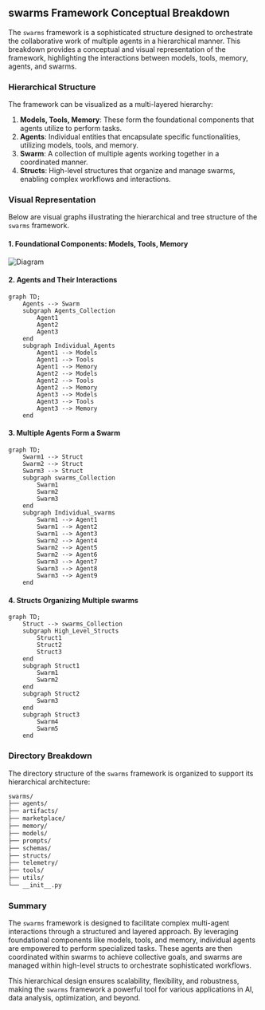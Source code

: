 ## swarms Framework Conceptual Breakdown

The `swarms` framework is a sophisticated structure designed to orchestrate the collaborative work of multiple agents in a hierarchical manner. This breakdown provides a conceptual and visual representation of the framework, highlighting the interactions between models, tools, memory, agents, and swarms.

### Hierarchical Structure

The framework can be visualized as a multi-layered hierarchy:

1. **Models, Tools, Memory**: These form the foundational components that agents utilize to perform tasks.
2. **Agents**: Individual entities that encapsulate specific functionalities, utilizing models, tools, and memory.
3. **Swarm**: A collection of multiple agents working together in a coordinated manner.
4. **Structs**: High-level structures that organize and manage swarms, enabling complex workflows and interactions.

### Visual Representation

Below are visual graphs illustrating the hierarchical and tree structure of the `swarms` framework.

#### 1. Foundational Components: Models, Tools, Memory

![Diagram](assets/img/agent_def.png)

#### 2. Agents and Their Interactions

```mermaid
graph TD;
    Agents --> Swarm
    subgraph Agents_Collection
        Agent1
        Agent2
        Agent3
    end
    subgraph Individual_Agents
        Agent1 --> Models
        Agent1 --> Tools
        Agent1 --> Memory
        Agent2 --> Models
        Agent2 --> Tools
        Agent2 --> Memory
        Agent3 --> Models
        Agent3 --> Tools
        Agent3 --> Memory
    end
```

#### 3. Multiple Agents Form a Swarm

```mermaid
graph TD;
    Swarm1 --> Struct
    Swarm2 --> Struct
    Swarm3 --> Struct
    subgraph swarms_Collection
        Swarm1
        Swarm2
        Swarm3
    end
    subgraph Individual_swarms
        Swarm1 --> Agent1
        Swarm1 --> Agent2
        Swarm1 --> Agent3
        Swarm2 --> Agent4
        Swarm2 --> Agent5
        Swarm2 --> Agent6
        Swarm3 --> Agent7
        Swarm3 --> Agent8
        Swarm3 --> Agent9
    end
```

#### 4. Structs Organizing Multiple swarms

```mermaid
graph TD;
    Struct --> swarms_Collection
    subgraph High_Level_Structs
        Struct1
        Struct2
        Struct3
    end
    subgraph Struct1
        Swarm1
        Swarm2
    end
    subgraph Struct2
        Swarm3
    end
    subgraph Struct3
        Swarm4
        Swarm5
    end
```

### Directory Breakdown

The directory structure of the `swarms` framework is organized to support its hierarchical architecture:

```sh
swarms/
├── agents/
├── artifacts/
├── marketplace/
├── memory/
├── models/
├── prompts/
├── schemas/
├── structs/
├── telemetry/
├── tools/
├── utils/
└── __init__.py
```

### Summary

The `swarms` framework is designed to facilitate complex multi-agent interactions through a structured and layered approach. By leveraging foundational components like models, tools, and memory, individual agents are empowered to perform specialized tasks. These agents are then coordinated within swarms to achieve collective goals, and swarms are managed within high-level structs to orchestrate sophisticated workflows.

This hierarchical design ensures scalability, flexibility, and robustness, making the `swarms` framework a powerful tool for various applications in AI, data analysis, optimization, and beyond.
